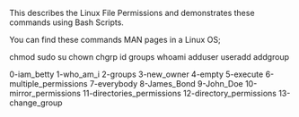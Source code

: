 This describes the Linux File Permissions and demonstrates these commands using Bash Scripts.

You can find these commands MAN pages in a Linux OS;

chmod
sudo
su
chown
chgrp
id
groups
whoami
adduser
useradd
addgroup

0-iam_betty
1-who_am_i
2-groups
3-new_owner
4-empty
5-execute
6-multiple_permissions
7-everybody
8-James_Bond
9-John_Doe
10-mirror_permissions
11-directories_permissions
12-directory_permissions
13-change_group
